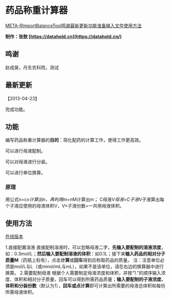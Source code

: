 # 药品称重计算器

[META-RImportBalanceTool](https://aozhangchina.github.io/R/META-RImportBalanceTool/META-RImportBalanceTool.html#meta-rimportbalancetool)[鸣谢](https://aozhangchina.github.io/R/META-RImportBalanceTool/META-RImportBalanceTool.html#鸣谢)[最新更新](https://aozhangchina.github.io/R/META-RImportBalanceTool/META-RImportBalanceTool.html#最新更新)[功能](https://aozhangchina.github.io/R/META-RImportBalanceTool/META-RImportBalanceTool.html#功能)[准备输入文件](https://aozhangchina.github.io/R/META-RImportBalanceTool/META-RImportBalanceTool.html#准备输入文件)[使用方法](https://aozhangchina.github.io/R/META-RImportBalanceTool/META-RImportBalanceTool.html#使用方法)

**制作：张敖 [https://datahold.cn](https://datahold.cn/)**

## 鸣谢

赵成昊，丹东农科院，测试

## 最新更新

【2013-04-23】

完成功能。

## 功能

编写药品称重计算器的**目的**：简化配药的计算工作，使得工作更高效。

可以进行母液配制。

可以对母液进行分装。

可以进行单位换算。

### 原理
用公式n=c*v计算出n，再利用m=n*M计算出m；
C母液*V母液=C子液*V子液算出每个子液应使用的母液体积V，V×子液份数=一共用母液体积。

## 使用方法

[在线版本](https://aozhangchina.github.io/tools/药品称量计算器.html)

1.直接配置溶液
直接配制溶液时，可以忽略母液二字，**先输入要配制的溶液浓度**，如：0.3mol/L；**然后输入要配制溶液的体积**：如0.1L；接下来**输入药品的相对分子质量M**（药瓶上标有），点击**计算**或**回车**得到应称取药品的质量。
注：注意单位必须是mol/L与L（或mmol/mL与mL），如果不是该单位，请在右边的换算器中进行换算。
 2.需要配制母液
根据个人需要制定母液浓度和体积，并按“1.”的顺序输入浓度、体积和相对分子质量，回车可以得到所需药品质量；**输入要配制的子液浓度、体积和分装份数**（默认为1），**回车或点计算**即可计算出所需要的母液总体积和每份所需母液体积。 

